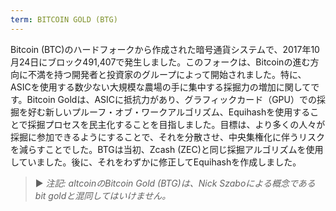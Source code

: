 ```yaml
---
term: BITCOIN GOLD (BTG)
---
```


Bitcoin (BTC)のハードフォークから作成された暗号通貨システムで、2017年10月24日にブロック491,407で発生しました。このフォークは、Bitcoinの進む方向に不満を持つ開発者と投資家のグループによって開始されました。特に、ASICを使用する数少ない大規模な農場の手に集中する採掘力の増加に関してです。Bitcoin Goldは、ASICに抵抗力があり、グラフィックカード（GPU）での採掘を好む新しいプルーフ・オブ・ワークアルゴリズム、Equihashを使用することで採掘プロセスを民主化することを目指しました。目標は、より多くの人々が採掘に参加できるようにすることで、それを分散させ、中央集権化に伴うリスクを減らすことでした。BTGは当初、Zcash (ZEC)と同じ採掘アルゴリズムを使用していました。後に、それをわずかに修正してEquihashを作成しました。

> ► *注記: altcoinのBitcoin Gold (BTG)は、Nick Szaboによる概念であるbit goldと混同してはいけません。*